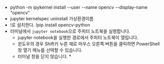* python -m ipykernel install --user --name opencv --display-name "opencv"
* jupyter kernelspec uninstall 가상환경이름
* !로 설치한다. !pip install opencv-python
* 터미널에서 ```jupyter notebook```으로 주피터 노트북을 실행합니다.
  * jupyter notebook을 실행한 경로에서 주피터 노트북이 열립니다.
  * 윈도우의 경우 Shift키 누른 채로 마우스 오른쪽 버튼을 클릭하면 PowerShell 창 열기 메뉴를 선택할 수 있습니다.
  * 터미널 창을 닫지 않습니다.  *   
